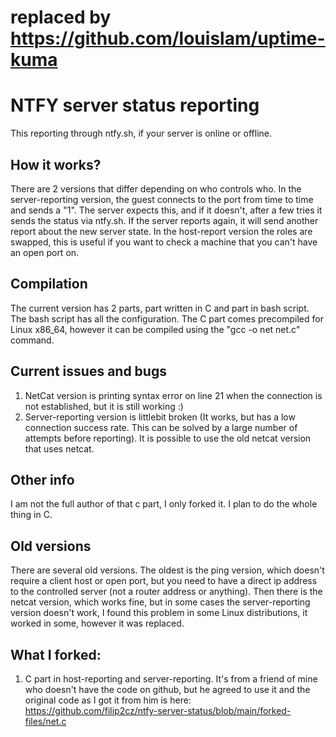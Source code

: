 # replaced by https://github.com/louislam/uptime-kuma

# NTFY server status reporting
This reporting through ntfy.sh, if your server is online or offline.

## How it works?
There are 2 versions that differ depending on who controls who. In the server-reporting version, the guest connects to the port from time to time and sends a "1". The server expects this, and if it doesn't, after a few tries it sends the status via ntfy.sh. If the server reports again, it will send another report about the new server state. In the host-report version the roles are swapped, this is useful if you want to check a machine that you can't have an open port on.

## Compilation
The current version has 2 parts, part written in C and part in bash script. The bash script has all the configuration. The C part comes precompiled for Linux x86_64, however it can be compiled using the "gcc -o net net.c" command.

## Current issues and bugs
1) NetCat version is printing syntax error on line 21 when the connection is not established, but it is still working :)
2) Server-reporting version is littlebit broken (It works, but has a low connection success rate. This can be solved by a large number of attempts before reporting). It is possible to use the old netcat version that uses netcat.

## Other info
I am not the full author of that c part, I only forked it.
I plan to do the whole thing in C.

## Old versions
There are several old versions. The oldest is the ping version, which doesn't require a client host or open port, but you need to have a direct ip address to the controlled server (not a router address or anything).
Then there is the netcat version, which works fine, but in some cases the server-reporting version doesn't work, I found this problem in some Linux distributions, it worked in some, however it was replaced.

## What I forked:
1) C part in host-reporting and server-reporting. It's from a friend of mine who doesn't have the code on github, but he agreed to use it and the original code as I got it from him is here: https://github.com/filip2cz/ntfy-server-status/blob/main/forked-files/net.c
